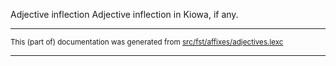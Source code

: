 Adjective inflection
Adjective inflection in Kiowa, if any.

* * *

<small>This (part of) documentation was generated from [src/fst/affixes/adjectives.lexc](https://github.com/giellalt/lang-kio/blob/main/src/fst/affixes/adjectives.lexc)</small>

---

